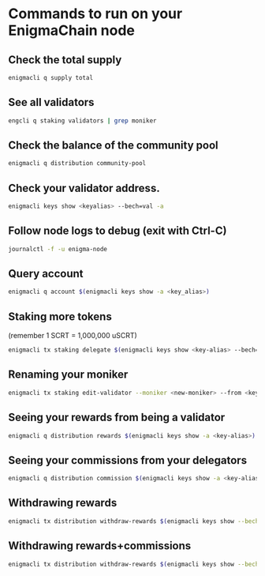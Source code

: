 # Commands to run on your EnigmaChain node

## Check the total supply

```bash
enigmacli q supply total
```

## See all validators

```bash
engcli q staking validators | grep moniker
```

## Check the balance of the community pool
```bash
enigmacli q distribution community-pool
```

## Check your validator address.
```bash
enigmacli keys show <keyalias> --bech=val -a
```

## Follow node logs to debug (exit with Ctrl-C)
```bash
journalctl -f -u enigma-node
```

## Query account
```bash
enigmacli q account $(enigmacli keys show -a <key_alias>)
```

## Staking more tokens

(remember 1 SCRT = 1,000,000 uSCRT)

```bash
enigmacli tx staking delegate $(enigmacli keys show <key-alias> --bech=val -a) <amount>uscrt --from <key-alias>
```

## Renaming your moniker

```bash
enigmacli tx staking edit-validator --moniker <new-moniker> --from <key-alias>
```

## Seeing your rewards from being a validator

```bash
enigmacli q distribution rewards $(enigmacli keys show -a <key-alias>)
```

## Seeing your commissions from your delegators

```bash
enigmacli q distribution commission $(enigmacli keys show -a <key-alias> --bech=val)
```

## Withdrawing rewards

```bash
enigmacli tx distribution withdraw-rewards $(enigmacli keys show --bech=val -a <key-alias>) --from <key-alias>
```

## Withdrawing rewards+commissions

```bash
enigmacli tx distribution withdraw-rewards $(enigmacli keys show --bech=val -a <key-alias>) --from <key-alias> --commission
```
